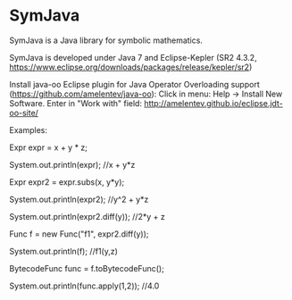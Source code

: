# SymJava
SymJava is a Java library for symbolic mathematics.

SymJava is developed under Java 7 and Eclipse-Kepler (SR2 4.3.2, https://www.eclipse.org/downloads/packages/release/kepler/sr2)

Install java-oo Eclipse plugin for Java Operator Overloading support (https://github.com/amelentev/java-oo):
Click in menu: Help -> Install New Software. Enter in "Work with" field: 
http://amelentev.github.io/eclipse.jdt-oo-site/

Examples:


Expr expr = x + y * z;

System.out.println(expr); //x + y*z


Expr expr2 = expr.subs(x, y*y);

System.out.println(expr2); //y^2 + y*z

System.out.println(expr2.diff(y)); //2*y + z


Func f = new Func("f1", expr2.diff(y));

System.out.println(f); //f1(y,z)


BytecodeFunc func = f.toBytecodeFunc();

System.out.println(func.apply(1,2)); //4.0

